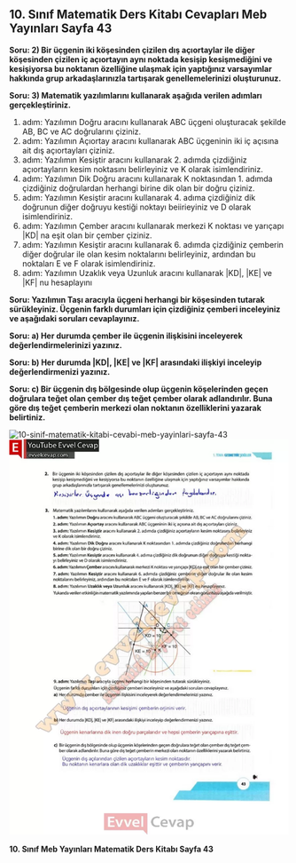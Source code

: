## 10. Sınıf Matematik Ders Kitabı Cevapları Meb Yayınları Sayfa 43

**Soru: 2) Bir üçgenin iki köşesinden çizilen dış açıortaylar ile diğer köşesinden çizilen iç açıortayın aynı noktada kesişip kesişmediğini ve kesişiyorsa bu noktanın özelliğine ulaşmak için yaptığınız varsayımlar hakkında grup arkadaşlarınızla tartışarak genellemelerinizi oluşturunuz.**

**Soru: 3) Matematik yazılımlarını kullanarak aşağıda verilen adımları gerçekleştiriniz.**

1. adım: Yazılımın Doğru aracını kullanarak ABC üçgeni oluşturacak şekilde AB, BC ve AC doğrularını çiziniz.  
 2. adım: Yazılımın Açıortay aracını kullanarak ABC üçgeninin iki iç açısına ait dış açıortayları çiziniz.  
 3. adım: Yazılımın Kesiştir aracını kullanarak 2. adımda çizdiğiniz açıortayların kesim noktasını belirleyiniz ve K olarak isimlendiriniz.  
 4. adım: Yazılımın Dik Doğru aracını kullanarak K noktasından 1. adımda çizdiğiniz doğrulardan herhangi birine dik olan bir doğru çiziniz.  
 5. adım: Yazılımın Kesiştir aracını kullanarak 4. adıma çizdiğiniz dik doğrunun diğer doğruyu kestiği noktayı beiirieyiniz ve D olarak isimlendiriniz.  
 6. adım: Yazılımın Çember aracını kullanarak merkezi K noktası ve yarıçapı |KD| na eşit olan bir çember çiziniz.  
 7. adım: Yazılımın Kesiştir aracını kullanarak 6. adımda çizdiğiniz çemberin diğer doğrular ile olan kesim noktalarını belirleyiniz, ardından bu noktaları E ve F olarak isimlendiriniz.  
 8. adım: Yazılımın Uzaklık veya Uzunluk aracını kullanarak |KD|, |KE| ve |KF| nu hesaplayını

**Soru: Yazılımın Taşı aracıyla üçgeni herhangi bir köşesinden tutarak sürükleyiniz. Üçgenin farklı durumları için çizdiğiniz çemberi inceleyiniz ve aşağıdaki soruları cevaplayınız.**

**Soru: a) Her durumda çember ile üçgenin ilişkisini inceleyerek değerlendirmelerinizi yazınız.**

**Soru: b) Her durumda |KD|, |KE| ve |KF| arasındaki ilişkiyi inceleyip değerlendirmenizi yazınız.**

**Soru: c) Bir üçgenin dış bölgesinde olup üçgenin köşelerinden geçen doğrulara teğet olan çember dış teğet çember olarak adlandırılır. Buna göre dış teğet çemberin merkezi olan noktanın özelliklerini yazarak belirtiniz.**

![10-sinif-matematik-kitabi-cevabi-meb-yayinlari-sayfa-43]()![10-sinif-matematik-kitabi-cevabi-meb-yayinlari-sayfa-43](./image1.webp)

**10. Sınıf Meb Yayınları Matematik Ders Kitabı Sayfa 43**
